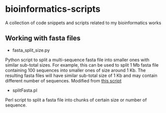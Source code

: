 # bioinformatics-scripts
A collection of code snippets and scripts related to my bioinformatics works

## Working with fasta files
* fasta_split_size.py

Python script to split a multi-sequence fasta file into smaller ones with similar sub-total sizes. For example, this can be used to split 1 Mb fasta file containing 100 sequences into smaller ones of size around 1 Kb. The resulting fasta files will have similar sub-total size of 1 Kb and may contain different number of sequences.
Modified from [this script](https://github.com/enormandeau/Scripts/blob/master/fasta_split.py)

* splitFasta.pl

Perl script to split a fasta file into chunks of certain size or number of sequence.
